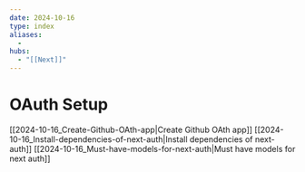 ```yaml
---
date: 2024-10-16
type: index
aliases:
  -
hubs:
  - "[[Next]]"
---
```


# OAuth Setup

[[2024-10-16_Create-Github-OAth-app|Create Github OAth app]]
[[2024-10-16_Install-dependencies-of-next-auth|Install dependencies of next-auth]]
[[2024-10-16_Must-have-models-for-next-auth|Must have models for next auth]]
